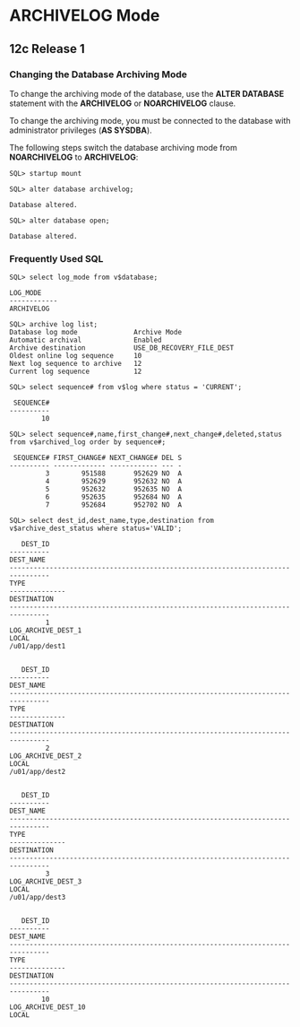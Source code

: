 # ARCHIVELOG Mode

## 12c Release 1

### Changing the Database Archiving Mode

To change the archiving mode of the database, use the **ALTER DATABASE** statement with the **ARCHIVELOG** or **NOARCHIVELOG** clause.

To change the archiving mode, you must be connected to the database with administrator privileges (**AS SYSDBA**).

The following steps switch the database archiving mode from **NOARCHIVELOG** to **ARCHIVELOG**:
```
SQL> startup mount

SQL> alter database archivelog;

Database altered.

SQL> alter database open;

Database altered.
```

### Frequently Used SQL

```
SQL> select log_mode from v$database;

LOG_MODE
------------
ARCHIVELOG

SQL> archive log list;
Database log mode              Archive Mode
Automatic archival             Enabled
Archive destination            USE_DB_RECOVERY_FILE_DEST
Oldest online log sequence     10
Next log sequence to archive   12
Current log sequence           12

SQL> select sequence# from v$log where status = 'CURRENT';

 SEQUENCE#
----------
        10

SQL> select sequence#,name,first_change#,next_change#,deleted,status from v$archived_log order by sequence#;

 SEQUENCE# FIRST_CHANGE# NEXT_CHANGE# DEL S
---------- ------------- ------------ --- -
         3        951588       952629 NO  A
         4        952629       952632 NO  A
         5        952632       952635 NO  A
         6        952635       952684 NO  A
         7        952684       952702 NO  A

SQL> select dest_id,dest_name,type,destination from v$archive_dest_status where status='VALID';

   DEST_ID
----------
DEST_NAME
--------------------------------------------------------------------------------
TYPE
--------------
DESTINATION
--------------------------------------------------------------------------------
         1
LOG_ARCHIVE_DEST_1
LOCAL
/u01/app/dest1


   DEST_ID
----------
DEST_NAME
--------------------------------------------------------------------------------
TYPE
--------------
DESTINATION
--------------------------------------------------------------------------------
         2
LOG_ARCHIVE_DEST_2
LOCAL
/u01/app/dest2


   DEST_ID
----------
DEST_NAME
--------------------------------------------------------------------------------
TYPE
--------------
DESTINATION
--------------------------------------------------------------------------------
         3
LOG_ARCHIVE_DEST_3
LOCAL
/u01/app/dest3


   DEST_ID
----------
DEST_NAME
--------------------------------------------------------------------------------
TYPE
--------------
DESTINATION
--------------------------------------------------------------------------------
        10
LOG_ARCHIVE_DEST_10
LOCAL
```
